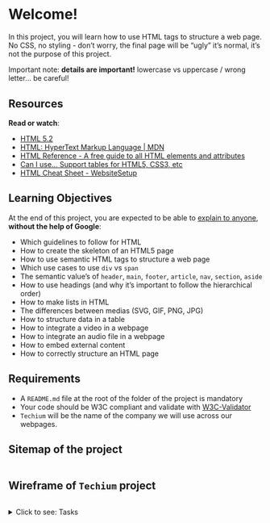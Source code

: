 # 

<p><img src="https://s3.eu-west-3.amazonaws.com/hbtn.intranet/uploads/medias/2019/12/5d9e347964a9cc0e3e24.jpg?X-Amz-Algorithm=AWS4-HMAC-SHA256&X-Amz-Credential=AKIA4MYA5JM5DUTZGMZG%2F20231106%2Feu-west-3%2Fs3%2Faws4_request&X-Amz-Date=20231106T062647Z&X-Amz-Expires=86400&X-Amz-SignedHeaders=host&X-Amz-Signature=d280ebfbad77e16d32e2314917a117f2bcf5cce2b4f2212bae36effb77a48347" alt="" loading='lazy' style="" /></p>

<h1>Welcome!</h1>

<p>In this project, you will learn how to use HTML tags to structure a web page. 
No CSS, no styling - don&rsquo;t worry, the final page will be &ldquo;ugly&rdquo; it&rsquo;s normal, it&rsquo;s not the purpose of this project.</p>

<p>Important note: <strong>details are important!</strong> lowercase vs uppercase / wrong letter&hellip; be careful!</p>

<h2>Resources</h2>

<p><strong>Read or watch</strong>:</p>

<ul>
<li><a href="/rltoken/vKPDYmtKXaKCHn5lpZXz7w" title="HTML 5.2" target="_blank">HTML 5.2</a></li>
<li><a href="/rltoken/ZSMZYbNUWEhTarg4x5syCQ" title="HTML: HyperText Markup Language | MDN" target="_blank">HTML: HyperText Markup Language | MDN</a></li>
<li><a href="/rltoken/hPxzkJUCKscaZ1YgG0Xaig" title="HTML Reference - A free guide to all HTML elements and attributes" target="_blank">HTML Reference - A free guide to all HTML elements and attributes</a></li>
<li><a href="/rltoken/C1sjK7n4YYmXjzgN07LgUg" title="Can I use... Support tables for HTML5, CSS3, etc" target="_blank">Can I use&hellip; Support tables for HTML5, CSS3, etc</a></li>
<li><a href="/rltoken/33djKxCai7mwDufKGL7eCg" title="HTML Cheat Sheet - WebsiteSetup" target="_blank">HTML Cheat Sheet - WebsiteSetup</a></li>
</ul>

<h2>Learning Objectives</h2>

<p>At the end of this project, you are expected to be able to <a href="/rltoken/pt--DhAqMLE-NJtA1N_8hg" title="explain to anyone" target="_blank">explain to anyone</a>, <strong>without the help of Google</strong>:</p>

<ul>
<li>Which guidelines to follow for HTML</li>
<li>How to create the skeleton of an HTML5 page</li>
<li>How to use semantic HTML tags to structure a web page</li>
<li>Which use cases to use <code>div</code> vs <code>span</code></li>
<li>The semantic value&rsquo;s of <code>header</code>, <code>main</code>, <code>footer</code>, <code>article</code>, <code>nav</code>, <code>section</code>, <code>aside</code></li>
<li>How to use headings (and why it&rsquo;s important to follow the hierarchical order)</li>
<li>How to make lists in HTML</li>
<li>The differences between medias (SVG, GIF, PNG, JPG)</li>
<li>How to structure data in a table</li>
<li>How to integrate a video in a webpage</li>
<li>How to integrate an audio file in a webpage</li>
<li>How to embed external content</li>
<li>How to correctly structure an HTML page</li>
</ul>

<h2>Requirements</h2>

<ul>
<li>A <code>README.md</code> file at the root of the folder of the project is mandatory</li>
<li>Your code should be W3C compliant and validate with <a href="/rltoken/Ru21MgHZLPDcXSsUrHwKJg" title="W3C-Validator" target="_blank">W3C-Validator</a></li>
<li><code>Techium</code> will be the name of the company we will use across our webpages.</li>
</ul>

<h2>Sitemap of the project</h2>

<p><img src="https://s3.eu-west-3.amazonaws.com/hbtn.intranet/uploads/medias/2020/4/4dec2ba9d84a0a55355b1c1e2de4c57854a2d35a.png?X-Amz-Algorithm=AWS4-HMAC-SHA256&X-Amz-Credential=AKIA4MYA5JM5DUTZGMZG%2F20231106%2Feu-west-3%2Fs3%2Faws4_request&X-Amz-Date=20231106T062647Z&X-Amz-Expires=86400&X-Amz-SignedHeaders=host&X-Amz-Signature=b302b2dc1660c7ffcc162bc104465d30fada9fa5425b920b579e89ab509157bd" alt="" loading='lazy' style="" /></p>

<h2>Wireframe of <code>Techium</code> project</h2>

<p><img src="https://s3.eu-west-3.amazonaws.com/hbtn.intranet/uploads/medias/2020/4/3e4f9e2b3cb73d1768229e086f5da35337be5c6c.png?X-Amz-Algorithm=AWS4-HMAC-SHA256&X-Amz-Credential=AKIA4MYA5JM5DUTZGMZG%2F20231106%2Feu-west-3%2Fs3%2Faws4_request&X-Amz-Date=20231106T062647Z&X-Amz-Expires=86400&X-Amz-SignedHeaders=host&X-Amz-Signature=2bc0bbdb6c70cf975c55b03c76005b0c0e8b3e4521cb677e497f86c1ed213a79" alt="" loading='lazy' style="" /></p>


<details>
<summary>Click to see: Tasks</summary>

<h3 class="panel-title">
0. Create your first webpage
</h3>

Create your first HTML file <code>0-index.html</code> with:</p>

<ul>
<li>Add the doctype on the first line (without any comment)</li>
<li>After the doctype, open and close a <code>html</code> tag</li>
<li>Add the language tag, specify English for <a href="/rltoken/qFNHsNpEOoe4uGFKqVa6-Q" title="ISO language code" target="_blank">ISO language code</a> and add the direction tag (ltr or rtl) on the <code>html</code> tag.</li>
<li>Open your file in your browser (the page should be blank)</li>
</ul>

<p><strong>W3C won&rsquo;t pass - you can ignore it</strong></p>

</div>

<div class="list-group">
<!-- Task URLs -->

<!-- Technical information -->
<div class="list-group-item">
<p><strong>Repo:</strong></p>
<ul>
<li>GitHub repository: <code>holbertonschool-web_front_end</code></li>
<li>Directory: <code>html_advanced</code></li>
<li>File: <code>0-index.html</code></li>
</ul>
</div>

<h3 class="panel-title">
1. Structure your webpage
</h3>

Copy the content of <code>0-index.html</code> into <code>1-index.html</code></p>

<p><strong>Create the head and body sections</strong></p>

<ul>
<li>inside the <code>html</code> tag, create the <code>head</code> and <code>body</code> tags (empty) in this order</li>
</ul>

<p><strong>W3C won&rsquo;t pass - you can ignore it</strong></p>

</div>

<div class="list-group">
<!-- Task URLs -->

<!-- Technical information -->
<div class="list-group-item">
<p><strong>Repo:</strong></p>
<ul>
<li>GitHub repository: <code>holbertonschool-web_front_end</code></li>
<li>Directory: <code>html_advanced</code></li>
<li>File: <code>1-index.html</code></li>
</ul>
</div>

<h3 class="panel-title">
2. The head - meta charset, viewport, title, description, favicons
</h3>

Copy the content of <code>1-index.html</code> into <code>2-index.html</code></p>

<p><img src="https://s3.eu-west-3.amazonaws.com/hbtn.intranet/uploads/medias/2019/11/2ba3a0d7878316de5aaa.jpg?X-Amz-Algorithm=AWS4-HMAC-SHA256&X-Amz-Credential=AKIA4MYA5JM5DUTZGMZG%2F20231106%2Feu-west-3%2Fs3%2Faws4_request&X-Amz-Date=20231106T062647Z&X-Amz-Expires=86400&X-Amz-SignedHeaders=host&X-Amz-Signature=f33a692934a94dbd6440a92bcc0bbc933c3d9dfdf26d8e28ce4a7585364c0b21" alt="" loading='lazy' style="" /></p>

<p><strong>Meta charset:</strong></p>

<ul>
<li>add a <code>meta</code> tag inside the <code>head</code>:

<ul>
<li>add the <code>charset</code> attribute with the value <code>utf-8</code></li>
</ul></li>
</ul>

<p><strong>Viewport:</strong></p>

<ul>
<li>add a <code>meta</code> tag inside the <code>head</code>:

<ul>
<li>add an attribute <code>name</code> on the tag and specify that it is the meta <code>viewport</code></li>
<li>add the key <code>width</code> with the value <code>device-width</code></li>
<li>add the key <code>initial-scale</code> with the value <code>1.0</code></li>
<li>add the key <code>viewport-fit</code> with the value <code>cover</code></li>
</ul></li>
</ul>

<p><strong>Title:</strong></p>

<ul>
<li>add the <code>title</code> tag just after the meta viewport with value: <code>Homepage - Techium</code></li>
</ul>

<p><strong>Description:</strong></p>

<ul>
<li>add a <code>meta</code> tag inside the <code>head</code> section

<ul>
<li>add an attribute <code>name</code> on the tag and specify that is the meta <code>description</code></li>
<li>add another attribute called <code>content</code></li>
<li>add the following description: <code>Techium is a digital agency</code></li>
</ul></li>
</ul>

<p><strong>Favicons:</strong></p>

<ul>
<li>download the image above to use as a favicon</li>
<li>Use the tool at <a href="/rltoken/MgBwcigOAB1UoLrRml5XAg" title="https://realfavicongenerator.net/" target="_blank">https://realfavicongenerator.net/</a> to generate all the favicon formats</li>
<li>take the <code>favicon.ico</code> and <code>favicon.png</code> and place these at the root of your project directory, so that it is siblings with your <code>[0-9]+-index.html</code> files.</li>
<li>inside the <code>head</code>, create 2 <code>link</code> tags with these 3 attributes: <code>rel</code>, <code>type</code>, and <code>href</code>.

<ul>
<li>the first <code>link</code> tag:

<ul>
<li>rel: <code>icon</code></li>
<li>type: <code>image/x-icon</code></li>
<li>href: <code>./favicon.ico</code></li>
</ul></li>
<li>the second <code>link</code> tag:

<ul>
<li>rel: <code>icon</code></li>
<li>type: <code>image/png</code></li>
<li>href: <code>./favicon.png</code></li>
</ul></li>
</ul></li>
</ul>

</div>

<div class="list-group">
<!-- Task URLs -->

<!-- Technical information -->
<div class="list-group-item">
<p><strong>Repo:</strong></p>
<ul>
<li>GitHub repository: <code>holbertonschool-web_front_end</code></li>
<li>Directory: <code>html_advanced</code></li>
<li>File: <code>2-index.html</code></li>
</ul>
</div>

<h3 class="panel-title">
3. Simple header, main, footer
</h3>

Copy the content of <code>2-index.html</code> into <code>3-index.html</code></p>

<p><strong>Header:</strong></p>

<ul>
<li>create the <code>header</code> of your page between the open and close <code>body</code> tag</li>
<li>put the text <code>Header</code> inside the header</li>
</ul>

<p><strong>Main:</strong></p>

<ul>
<li>create the <code>main</code> tag after the <code>header</code> tag

<ul>
<li>put the text <code>Main content</code> inside your <code>main</code> tags</li>
</ul></li>
</ul>

<p><strong>Footer:</strong></p>

<ul>
<li>create the <code>footer</code> tag after the <code>main</code> tag

<ul>
<li>put the text <code>Footer</code> inside the <code>footer</code> tags</li>
</ul></li>
</ul>

</div>

<div class="list-group">
<!-- Task URLs -->

<!-- Technical information -->
<div class="list-group-item">
<p><strong>Repo:</strong></p>
<ul>
<li>GitHub repository: <code>holbertonschool-web_front_end</code></li>
<li>Directory: <code>html_advanced</code></li>
<li>File: <code>3-index.html</code></li>
</ul>
</div>

<h3 class="panel-title">
4. Aside
</h3>

Copy the contents of <code>3-index.html</code> into <code>article.html</code></p>

<ul>
<li>change the <code>&lt;title&gt;</code> to put: <code>Article - Techium</code></li>
<li>inside the <code>main</code> tags

<ul>
<li>after the text, create the <code>aside</code> tags with text <code>Aside</code></li>
</ul></li>
</ul>

</div>

<div class="list-group">
<!-- Task URLs -->

<!-- Technical information -->
<div class="list-group-item">
<p><strong>Repo:</strong></p>
<ul>
<li>GitHub repository: <code>holbertonschool-web_front_end</code></li>
<li>Directory: <code>html_advanced</code></li>
<li>File: <code>article.html</code></li>
</ul>
</div>

<h3 class="panel-title">
5. Section
</h3>

Copy the content of <code>3-index.html</code> into <code>5-index.html</code></p>

<ul>
<li>inside your <code>&lt;main&gt;</code> section

<ul>
<li>remove the text in <code>main</code>, create these sections:

<ol>
<li>create first section and put the text <code>Hero section</code> inside</li>
<li>create second section and put the text <code>Services section</code> inside</li>
<li>create third section and put the text <code>Works section</code> inside</li>
<li>create fourth section and put the text <code>About section</code> inside</li>
<li>create fifth section and put the text <code>Latest news section</code> inside</li>
<li>create sixth section and put the text <code>Testimonials section</code> inside</li>
<li>create seventh section and put the text <code>Contact section</code> inside</li>
</ol></li>
</ul></li>
</ul>

<p><strong>Does not need to pass W3C</strong></p>

</div>

<div class="list-group">
<!-- Task URLs -->

<!-- Technical information -->
<div class="list-group-item">
<p><strong>Repo:</strong></p>
<ul>
<li>GitHub repository: <code>holbertonschool-web_front_end</code></li>
<li>Directory: <code>html_advanced</code></li>
<li>File: <code>5-index.html</code></li>
</ul>
</div>

<h3 class="panel-title">
6. Work, News, Testimonial articles
</h3>

Copy the content of <code>5-index.html</code> into <code>6-index.html</code></p>

<p><strong>Work articles:</strong></p>

<ul>
<li>inside the section <code>Works section</code>

<ul>
<li>add 3 <code>article</code> tags

<ul>
<li>inside each <code>article</code> write <code>Work #</code> where the hashtag will be the ordered number (1, 2, or 3)</li>
</ul></li>
</ul></li>
</ul>

<p><strong>News articles:</strong></p>

<ul>
<li>inside the section <code>Latest news section</code>

<ul>
<li>add 3 <code>article</code> tags

<ul>
<li>inside each <code>article</code> write <code>Article #</code> where the hashtag will be the ordered number (1, 2, or 3)</li>
</ul></li>
</ul></li>
</ul>

<p><strong>Testimonial articles:</strong></p>

<ul>
<li>inside the section <code>Testimonials section</code>

<ul>
<li>add 3 <code>article</code> tags

<ul>
<li>inside each <code>article</code> write <code>Testimonial #</code> where the hashtag will be the ordered number (1, 2, or 3)</li>
</ul></li>
</ul></li>
</ul>

<p><strong>W3C won’t pass - you can ignore it</strong></p>

</div>

<div class="list-group">
<!-- Task URLs -->

<!-- Technical information -->
<div class="list-group-item">
<p><strong>Repo:</strong></p>
<ul>
<li>GitHub repository: <code>holbertonschool-web_front_end</code></li>
<li>Directory: <code>html_advanced</code></li>
<li>File: <code>6-index.html</code></li>
</ul>
</div>

<h3 class="panel-title">
7. Navigation
</h3>

Copy the content of <code>6-index.html</code> into <code>7-index.html</code></p>

<ul>
<li>remove the <code>Header</code> text inside the <code>&lt;header&gt;</code></li>
<li>create the <code>nav</code> tag inside the <code>header</code> tag

<ul>
<li>it should remain empty for now</li>
</ul></li>
</ul>

<p><strong>Does not need to pass W3C</strong></p>

</div>

<div class="list-group">
<!-- Task URLs -->

<!-- Technical information -->
<div class="list-group-item">
<p><strong>Repo:</strong></p>
<ul>
<li>GitHub repository: <code>holbertonschool-web_front_end</code></li>
<li>Directory: <code>html_advanced</code></li>
<li>File: <code>7-index.html</code></li>
</ul>
</div>

<h3 class="panel-title">
8. Level 1 headings
</h3>

Copy the content of <code>7-index.html</code> into <code>8-index.html</code></p>

<ul>
<li>create the level 1 heading inside your <code>main</code> before your sections

<ul>
<li>put text <code>Homepage</code> in your heading tag</li>
</ul></li>
</ul>

<p><strong>Does not need to pass W3C</strong></p>

</div>

<div class="list-group">
<!-- Task URLs -->

<!-- Technical information -->
<div class="list-group-item">
<p><strong>Repo:</strong></p>
<ul>
<li>GitHub repository: <code>holbertonschool-web_front_end</code></li>
<li>Directory: <code>html_advanced</code></li>
<li>File: <code>8-index.html</code></li>
</ul>
</div>

<h3 class="panel-title">
9. Level 2 headings
</h3>

Copy the content of <code>8-index.html</code> into <code>9-index.html</code></p>

<ul>
<li>in the <code>section</code> tag with the the text <code>Hero section</code>, remove the text and create a level 2 heading with text <code>We help you build your brand!</code></li>
<li>in the <code>section</code> tag with the the text <code>Services section</code>, remove the text and create a level 2 heading with text <code>Services</code></li>
<li>in the <code>section</code> tag with the the text <code>Works section</code>, remove the text and create a level 2 heading with text <code>Works</code></li>
<li>in the <code>section</code> tag with the the text <code>About section</code>, remove the text and create a level 2 heading with text <code>About Us</code></li>
<li>in the <code>section</code> tag with the the text <code>Latest news section</code>, remove the text and create a level 2 heading with text <code>Latest news</code></li>
<li>in the <code>section</code> tag with the the text <code>Testimonials section</code>, remove the text and create a level 2 heading with text <code>Testimonials</code></li>
<li>in the <code>section</code> tag with the the text <code>Contact section</code>, remove the text and create a level 2 heading with text <code>Contact</code></li>
</ul>

<p><strong>W3C won’t pass - you can ignore it</strong></p>

</div>

<div class="list-group">
<!-- Task URLs -->

<!-- Technical information -->
<div class="list-group-item">
<p><strong>Repo:</strong></p>
<ul>
<li>GitHub repository: <code>holbertonschool-web_front_end</code></li>
<li>Directory: <code>html_advanced</code></li>
<li>File: <code>9-index.html</code></li>
</ul>
</div>

<h3 class="panel-title">
10. Level 3 headings
</h3>

Copy the content of <code>9-index.html</code> into <code>10-index.html</code></p>

<p><strong>Services headings:</strong></p>

<ul>
<li>Inside the section containing the <code>h2</code> heading <code>Services</code>, add these elements right after the <code>h2</code>:

<ul>
<li>create a level 3 heading with text <code>Design &amp; Concept</code></li>
<li>create a level 3 heading with text <code>Digital Strategy</code></li>
<li>create a level 3 heading with text <code>Content Strategy</code></li>
<li>create a level 3 heading with text <code>UX Design</code></li>
<li>create a level 3 heading with text <code>Web Development</code></li>
<li>create a level 3 heading with text <code>Social Media</code></li>
</ul></li>
</ul>

<p><strong>Works headings:</strong></p>

<ul>
<li>Inside the section containing the <code>h2</code> heading <code>Works</code>:

<ul>
<li>in the first <code>article</code>, replace the text with a level 3 heading with text <code>Interior Design</code></li>
<li>in the second <code>article</code>, replace the text with a level 3 heading with text <code>Web Development</code></li>
<li>in the third <code>article</code>, replace the text with a level 3 heading with text <code>Personal Brand</code></li>
</ul></li>
</ul>

<p><strong>About Us headings:</strong></p>

<ul>
<li>Inside the section containing the <code>h2</code> heading <code>About Us</code>, after the <code>h2</code> heading, create these elements in this order:

<ul>
<li> a level 3 heading with text <code>Who are we</code></li>
<li> a level 3 heading with text <code>Our culture</code></li>
<li> a level 3 heading with text <code>How we work</code></li>
</ul></li>
</ul>

<p><strong>Latest news headings:</strong></p>

<ul>
<li>Inside the section containing the <code>h2</code> heading <code>Latest news</code>:

<ul>
<li>in the first <code>article</code> replace the text with a level 3 heading with text <code>Hoc loco tenere se Triarius non potuit.</code></li>
<li>in the second <code>article</code> replace the text with a level 3 heading with text <code>Ut alios omittam, hunc appello, quem ille unum secutus est.</code></li>
<li>in the third <code>article</code> replace the text with a level 3 heading with text <code>Bestiarum vero nullum iudicium puto.</code></li>
</ul></li>
</ul>

<p><strong>W3C does not need to pass here</strong></p>

</div>

<div class="list-group">
<!-- Task URLs -->

<!-- Technical information -->
<div class="list-group-item">
<p><strong>Repo:</strong></p>
<ul>
<li>GitHub repository: <code>holbertonschool-web_front_end</code></li>
<li>Directory: <code>html_advanced</code></li>
<li>File: <code>10-index.html</code></li>
</ul>
</div>

<h3 class="panel-title">
11. styleguide
</h3>

Copy the content of <code>3-index.html</code> into <code>11-styleguide.html</code></p>

<ul>
<li>change the title to <code>Styleguide - Techium</code></li>
<li>remove the text from <code>header</code>, <code>main</code>, and <code>footer</code></li>
<li>create a new <code>&lt;section&gt;</code> inside your <code>main</code> tag

<ul>
<li>create a <code>header</code> in this <code>section</code>

<ul>
<li>in the <code>header</code> add a level 2 heading with text <code>Headings</code></li>
</ul></li>
<li>after the <code>header</code>:

<ul>
<li>add a level 1 heading with text <code>Heading level 1</code></li>
<li>add a level 2 heading with text <code>Heading level 2</code></li>
<li>add a level 3 heading with text <code>Heading level 3</code></li>
<li>add a level 4 heading with text <code>Heading level 4</code></li>
<li>add a level 5 heading with text <code>Heading level 5</code></li>
<li>add a level 6 heading with text <code>Heading level 6</code></li>
</ul></li>
</ul></li>
</ul>

</div>

<div class="list-group">
<!-- Task URLs -->

<!-- Technical information -->
<div class="list-group-item">
<p><strong>Repo:</strong></p>
<ul>
<li>GitHub repository: <code>holbertonschool-web_front_end</code></li>
<li>Directory: <code>html_advanced</code></li>
<li>File: <code>11-styleguide.html</code></li>
</ul>
</div>

<h3 class="panel-title">
12. Paragraphs
</h3>

Copy the content of <code>10-index.html</code> into <code>12-index.html</code></p>

<p><strong>About Us paragraphs:</strong></p>

<ul>
<li>in the <code>About Us</code> section

<ul>
<li>after the first <code>h3</code> (who are we) create a paragraph with the text: <code>Lorem ipsum dolor sit amet, consectetur adipisicing elit. Ipsum, omnis expedita! Eum, praesentium cumque accusantium rem, sit quaerat est nisi ratione, deserunt ducimus quidem iste dicta quibusdam atque maxime cum!</code></li>
<li>after the second <code>h3</code> create a paragraph with the text: <code>Lorem ipsum dolor sit amet, consectetur adipisicing elit. Ipsum, omnis expedita! Eum, praesentium cumque accusantium rem, sit quaerat est nisi ratione, deserunt ducimus quidem iste dicta quibusdam atque maxime cum!</code></li>
<li>after the third <code>h3</code> create a paragraph with the text: <code>Lorem ipsum dolor sit amet, consectetur adipisicing elit. Ipsum, omnis expedita! Eum, praesentium cumque accusantium rem, sit quaerat est nisi ratione, deserunt ducimus quidem iste dicta quibusdam atque maxime cum!</code></li>
</ul></li>
</ul>

<p><strong>Latest news paragraphs:</strong></p>

<ul>
<li>in the <code>Latest news</code> section

<ul>
<li>in the first <code>article</code>

<ul>
<li>create a paragraph with text <code>Career</code> before the heading</li>
<li>create a paragraph with text <code>Lorem ipsum dolor sit amet, consectetur adipiscing elit. Id Sextilius factum negabat. Quo tandem modo? At eum nihili facit; Quae contraria sunt his, malane?</code> after the heading</li>
</ul></li>
<li>in the second <code>article</code>

<ul>
<li>create a paragraph with text <code>Digital Life</code> before the heading</li>
<li>create a paragraph with text <code>Lorem ipsum dolor sit amet, consectetur adipiscing elit. Tum mihi Piso: Quid ergo? Tum ille: Ain tandem? Non autem hoc: igitur ne illud quidem. Sed quod proximum fuit non vidit. Nos commodius agimus. An nisi populari fama?</code> after the heading</li>
</ul></li>
<li>in the third <code>article</code>

<ul>
<li>create a paragraph with text <code>Social</code> before the heading</li>
<li>create a paragraph with text <code>Lorem ipsum dolor sit amet, consectetur adipiscing elit. Non igitur bene. Quid enim est a Chrysippo praetermissum in Stoicis? Pugnant Stoici cum Peripateticis. Prioris generis est docilitas, memoria; Apparet statim, quae sint officia, quae actiones.</code> after the heading</li>
</ul></li>
</ul></li>
</ul>

<p><strong>Contact paragraph:</strong></p>

<ul>
<li>in the <code>Contact</code> section after the heading

<ul>
<li>create a paragraph with the text: <code>Lorem ipsum dolor sit amet, consectetur adipiscing elit. Id Sextilius factum negabat. Quo tandem modo? At eum nihili facit; Quae contraria sunt his, malane?</code></li>
</ul></li>
</ul>

<p><strong>Additional paragraphs:</strong></p>

<ul>
<li>below the level 2 <code>Services</code> heading add a paragraph with text <code>We work with you</code></li>
<li>below the level 2 <code>Works</code> heading add a paragraph with text <code>Take a look in our portfolio</code></li>
<li>below the level 2 <code>About Us</code> heading add a paragraph with text <code>Everything about us</code></li>
<li>below the level 2 <code>Testimonials</code> heading add a paragraph with text <code>We are more than a digital company</code></li>
<li>below the level 2 <code>Contact</code> heading add a paragraph with text <code>We like to know new people</code></li>
</ul>

<p><strong>Does not need to pass W3C</strong></p>

</div>

<div class="list-group">
<!-- Task URLs -->

<!-- Technical information -->
<div class="list-group-item">
<p><strong>Repo:</strong></p>
<ul>
<li>GitHub repository: <code>holbertonschool-web_front_end</code></li>
<li>Directory: <code>html_advanced</code></li>
<li>File: <code>12-index.html</code></li>
</ul>
</div>

<h3 class="panel-title">
13. styleguide paragraphs
</h3>

Copy the contents of <code>11-styleguide.html</code> into <code>13-styleguide.html</code></p>

<ul>
<li>After the existing section containing <code>Headings</code>, create a new <code>section</code> in <code>main</code>

<ul>
<li>in this section create a <code>header</code>

<ul>
<li>Inside the header, create a level 2 heading with text <code>Paragraph</code></li>
</ul></li>
<li>after the <code>header</code> add a level 2 heading with text <code>Heading with a subtitle</code></li>
<li>after the level 2 heading, add a paragraph with text <code>This is my subtitle</code></li>
<li>after the last paragraph, add another paragraph with text: <code>Nunc lacinia ante nunc ac lobortis. Interdum adipiscing gravida odio porttitor sem non mi integer non faucibus ornare mi ut ante amet placerat aliquet. Volutpat eu sed ante lacinia sapien lorem accumsan varius montes viverra nibh in adipiscing blandit tempus accumsan.</code></li>
</ul></li>
</ul>

</div>

<div class="list-group">
<!-- Task URLs -->

<!-- Technical information -->
<div class="list-group-item">
<p><strong>Repo:</strong></p>
<ul>
<li>GitHub repository: <code>holbertonschool-web_front_end</code></li>
<li>Directory: <code>html_advanced</code></li>
<li>File: <code>13-styleguide.html</code></li>
</ul>
</div>

<h3 class="panel-title">
14. Span
</h3>

Copy the contents of <code>12-index.html</code> into <code>14-index.html</code></p>

<p>In the very first <code>&lt;header&gt;</code>,</p>

<ul>
<li>before the <code>nav</code>, create a <code>span</code> with the text <code>Techium</code></li>
</ul>

<p><strong>Does not need to pass W3C</strong></p>

</div>

<div class="list-group">
<!-- Task URLs -->

<!-- Technical information -->
<div class="list-group-item">
<p><strong>Repo:</strong></p>
<ul>
<li>GitHub repository: <code>holbertonschool-web_front_end</code></li>
<li>Directory: <code>html_advanced</code></li>
<li>File: <code>14-index.html</code></li>
</ul>
</div>

<h3 class="panel-title">
15. Div
</h3>

Copy the contents of <code>14-index.html</code> into <code>15-index.html</code></p>

<ul>
<li>Wrap the contents of the <code>header</code> element with a <code>div</code></li>
<li>Wrap the contents of all <code>section</code> elements with a <code>div</code></li>
<li>Finally, wrap the contents of the <code>&lt;footer&gt;</code> tag with a <code>div</code></li>
</ul>

<p><strong>W3C does not need to pass</strong></p>

</div>

<div class="list-group">
<!-- Task URLs -->

<!-- Technical information -->
<div class="list-group-item">
<p><strong>Repo:</strong></p>
<ul>
<li>GitHub repository: <code>holbertonschool-web_front_end</code></li>
<li>Directory: <code>html_advanced</code></li>
<li>File: <code>15-index.html</code></li>
</ul>
</div>

<h3 class="panel-title">
16. Structure your sections
</h3>

Copy the contents of <code>15-index.html</code> into <code>16-index.html</code></p>

<ul>
<li>in the <code>div</code> in the Services <code>section</code>

<ul>
<li>create a <code>header</code> tag that wraps the <code>h2</code> and the <code>p</code></li>
<li>create a <code>div</code> sibling to the <code>header</code> that wraps the rest of the content</li>
</ul></li>
<li>in the <code>div</code> in the Works <code>section</code>

<ul>
<li>create a <code>header</code> tag that wraps the <code>h2</code> and the <code>p</code></li>
<li>create a <code>div</code> sibling to the <code>header</code> that wraps the rest of the content</li>
</ul></li>
<li>in the <code>div</code> in the About Us <code>section</code>

<ul>
<li>create a <code>header</code> tag that wraps the <code>h2</code> and the <code>p</code></li>
<li>create a <code>div</code> sibling to the <code>header</code> that wraps the rest of the content</li>
</ul></li>
<li>in the <code>div</code> in the Latest news <code>section</code>

<ul>
<li>create a <code>header</code> tag that wraps the <code>h2</code></li>
<li>create a <code>div</code> sibling to the <code>header</code> that wraps the rest of the content</li>
</ul></li>
<li>in the <code>div</code> in the Testimonials <code>section</code>

<ul>
<li>create a <code>header</code> tag that wraps the <code>h2</code> and the <code>p</code></li>
<li>create a <code>div</code> sibling to the <code>header</code> that wraps the rest of the content</li>
</ul></li>
<li>in the <code>div</code> in the Contact <code>section</code>

<ul>
<li>create a <code>header</code> tag that wraps the <code>h2</code> and the first <code>p</code></li>
<li>create a <code>div</code> sibling to the <code>header</code> that wraps the rest of the content</li>
</ul></li>
</ul>

<p><strong>W3C does not need to pass</strong></p>

</div>

<div class="list-group">
<!-- Task URLs -->

<!-- Technical information -->
<div class="list-group-item">
<p><strong>Repo:</strong></p>
<ul>
<li>GitHub repository: <code>holbertonschool-web_front_end</code></li>
<li>Directory: <code>html_advanced</code></li>
<li>File: <code>16-index.html</code></li>
</ul>
</div>

<h3 class="panel-title">
17. Comments
</h3>

Copy the content of <code>16-index.html</code> into <code>17-index.html</code></p>

<ul>
<li>before the <code>header</code> add a line break and a comment saying <code>Header</code> to help with scanning your code</li>
<li>before the <code>main</code> add a line break and a comment saying <code>Main</code> to help with scanning your code</li>
<li>before the <code>footer</code> add a line break and a comment saying <code>Footer</code> to help with scanning your code</li>
<li>before the <code>Hero section</code> add a line break and a comment saying <code>Hero section</code></li>
<li>before the <code>Services section</code> add a line break and a comment saying <code>Services section</code></li>
<li>before the <code>Works section</code> add a line break and a comment saying <code>Works section</code></li>
<li>before the <code>About Us section</code> add a line break and a comment saying <code>About Us section</code></li>
<li>before the <code>Latest news section</code> add a line break and a comment saying <code>Latest news section</code></li>
<li>before the <code>Testimonials section</code> add a line break and a comment saying <code>Testimonials section</code></li>
<li>before the <code>Contact section</code> add a line break and a comment saying <code>Contact section</code></li>
</ul>

<p><strong>Does not need to pass W3C</strong></p>

</div>

<div class="list-group">
<!-- Task URLs -->

<!-- Technical information -->
<div class="list-group-item">
<p><strong>Repo:</strong></p>
<ul>
<li>GitHub repository: <code>holbertonschool-web_front_end</code></li>
<li>Directory: <code>html_advanced</code></li>
<li>File: <code>17-index.html</code></li>
</ul>
</div>

<h3 class="panel-title">
18. link your logo
</h3>

Copy the content of <code>17-index.html</code> into <code>18-index.html</code></p>

<ul>
<li>in the <code>header</code>, wrap the <code>span</code> with a link that redirects to the page at the root of your folder (<code>/</code>)</li>
<li>wrap the link with a <code>div</code></li>
</ul>

<p><strong>W3C does not need to pass</strong></p>

</div>

<div class="list-group">
<!-- Task URLs -->

<!-- Technical information -->
<div class="list-group-item">
<p><strong>Repo:</strong></p>
<ul>
<li>GitHub repository: <code>holbertonschool-web_front_end</code></li>
<li>Directory: <code>html_advanced</code></li>
<li>File: <code>18-index.html</code></li>
</ul>
</div>

<h3 class="panel-title">
19. Create new pages
</h3>

Copy the content of <code>18-index.html</code> into <code>about.html</code>, <code>latest_news.html</code> and <code>contact.html</code></p>

<ul>
<li>change the title of <code>about.html</code> to replace <code>Homepage</code> with <code>About</code></li>
<li>change the title of <code>latest_news.html</code> to replace <code>Homepage</code> with <code>Latest news</code></li>
<li>change the title of <code>contact.html</code> to replace <code>Homepage</code> with <code>Contact</code></li>
</ul>

<p><strong>Does not need to pass W3C</strong></p>

</div>

<div class="list-group">
<!-- Task URLs -->

<!-- Technical information -->
<div class="list-group-item">
<p><strong>Repo:</strong></p>
<ul>
<li>GitHub repository: <code>holbertonschool-web_front_end</code></li>
<li>Directory: <code>html_advanced</code></li>
<li>File: <code>about.html, latest_news.html, contact.html</code></li>
</ul>
</div>

<h3 class="panel-title">
20. Add links
</h3>

Copy the content of <code>18-index.html</code> into <code>20-index.html</code></p>

<ul>
<li>in your <code>nav</code> tags

<ul>
<li>create a link to <code>/</code> with the text <code>Home</code></li>
<li>create an anchor to <code>services</code> with the text <code>Services</code></li>
<li>create an anchor to <code>works</code> with the text <code>Works</code></li>
<li>create an anchor to <code>about</code> with the text <code>About</code></li>
<li>create an anchor to <code>latest_news</code> with the text <code>Latest news</code></li>
<li>create an anchor to <code>testimonials</code> with the text <code>Testimonials</code></li>
<li>create an anchor to <code>contact</code> with the text <code>Contact</code></li>
</ul></li>
</ul>

<p>For now, the anchor links will not work. We will make them work in the CSS project.</p>

<p><strong>Does not need to pass W3C</strong></p>

</div>

<div class="list-group">
<!-- Task URLs -->

<!-- Technical information -->
<div class="list-group-item">
<p><strong>Repo:</strong></p>
<ul>
<li>GitHub repository: <code>holbertonschool-web_front_end</code></li>
<li>Directory: <code>html_advanced</code></li>
<li>File: <code>20-index.html</code></li>
</ul>
</div>

<h3 class="panel-title">
21. Add social media links
</h3>

Copy the content of <code>20-index.html</code> into <code>21-index.html</code></p>

<ul>
<li>in the <code>div</code> in the <code>footer</code>

<ul>
<li>remove any text you have</li>
<li>create a link to <code>https://www.facebook.com/HolbertonSchool/</code> with the text <code>Facebook</code></li>
<li>create a link to <code>https://twitter.com/holbertonschool</code> with the text <code>Twitter</code></li>
<li>create a link to <code>https://www.instagram.com/holbertonschool/</code> with the text <code>Instagram</code></li>
</ul></li>
</ul>

<p><strong>W3C won’t pass - you can ignore it</strong></p>

</div>

<div class="list-group">
<!-- Task URLs -->

<!-- Technical information -->
<div class="list-group-item">
<p><strong>Repo:</strong></p>
<ul>
<li>GitHub repository: <code>holbertonschool-web_front_end</code></li>
<li>Directory: <code>html_advanced</code></li>
<li>File: <code>21-index.html</code></li>
</ul>
</div>

<h3 class="panel-title">
22. &quot;Button&quot; links
</h3>

Copy the content of <code>21-index.html</code> into <code>22-index.html</code></p>

<ul>
<li>in the Hero <code>section</code>, after the heading

<ul>
<li>create a link to <code>#</code> with the text <code>Get started</code></li>
</ul></li>
<li>in the About Us <code>section</code>, after the <code>div</code> containing the level 3 headings and paragraphs

<ul>
<li>create a link to <code>about.html</code> with the text <code>Learn more about us</code></li>
</ul></li>
<li>in the Contact <code>section</code>, after the <code>div</code> containing the paragraph

<ul>
<li>create a link to <code>contact.html</code> with text <code>Get in touch</code></li>
</ul></li>
</ul>

<p><strong>Does not need to pass W3C</strong></p>

</div>

<div class="list-group">
<!-- Task URLs -->

<!-- Technical information -->
<div class="list-group-item">
<p><strong>Repo:</strong></p>
<ul>
<li>GitHub repository: <code>holbertonschool-web_front_end</code></li>
<li>Directory: <code>html_advanced</code></li>
<li>File: <code>22-index.html</code></li>
</ul>
</div>

<h3 class="panel-title">
23. Services, Works, Latest news links
</h3>

Copy the content of <code>22-index.html</code> into <code>23-index.html</code></p>

<ul>
<li>in the Services <code>section</code>

<ul>
<li>in each level 3 heading, create a link to <code>#</code> around the text already in the heading</li>
</ul></li>
<li>in the Works <code>section</code>

<ul>
<li>in each level 3 heading, create a link to <code>#</code> around the text already in the heading</li>
</ul></li>
<li>in the Latest news <code>section</code>

<ul>
<li>in each level 3 heading, create a link to <code>#</code> around the text already in the heading</li>
</ul></li>
</ul>

<p><strong>Does not need to pass W3C</strong></p>

</div>

<div class="list-group">
<!-- Task URLs -->

<!-- Technical information -->
<div class="list-group-item">
<p><strong>Repo:</strong></p>
<ul>
<li>GitHub repository: <code>holbertonschool-web_front_end</code></li>
<li>Directory: <code>html_advanced</code></li>
<li>File: <code>23-index.html</code></li>
</ul>
</div>

<h3 class="panel-title">
24. List the links
</h3>

Copy the content of <code>23-index.html</code> into <code>24-index.html</code></p>

<ul>
<li>in the <code>nav</code>

<ul>
<li>create an unordered list, put each anchor tag (Home, Services, Works, &hellip;) as an individual list item</li>
</ul></li>
<li>in the <code>div</code> in the <code>footer</code>

<ul>
<li>create an unordered list and put each anchor tag (Facebook, Twitter, &hellip;) as an individual list item</li>
</ul></li>
</ul>

<p><strong>W3C does not need to pass</strong></p>

</div>

<div class="list-group">
<!-- Task URLs -->

<!-- Technical information -->
<div class="list-group-item">
<p><strong>Repo:</strong></p>
<ul>
<li>GitHub repository: <code>holbertonschool-web_front_end</code></li>
<li>Directory: <code>html_advanced</code></li>
<li>File: <code>24-index.html</code></li>
</ul>
</div>

<h3 class="panel-title">
25. Secondary navigation menu
</h3>

Copy the content of <code>24-index.html</code> into <code>25-index.html</code></p>

<ul>
<li>inside the <code>footer</code>, after the <code>div</code>

<ul>
<li>create a new <code>div</code></li>
<li>in the new <code>div</code> create an unordered list with the following links:

<ol>
<li>link to <code>#</code> with text <code>Terms of Use</code></li>
<li>link to <code>#</code> with text <code>Privacy Policy</code></li>
<li>link to <code>#</code> with text <code>Cookie Policy</code></li>
</ol></li>
</ul></li>
</ul>

</div>

<div class="list-group">
<!-- Task URLs -->

<!-- Technical information -->
<div class="list-group-item">
<p><strong>Repo:</strong></p>
<ul>
<li>GitHub repository: <code>holbertonschool-web_front_end</code></li>
<li>Directory: <code>html_advanced</code></li>
<li>File: <code>25-index.html</code></li>
</ul>
</div>

<h3 class="panel-title">
26. Examples of lists for the styleguide
</h3>

Copy the content of <code>13-styleguide.html</code> into <code>26-styleguide.html</code></p>

<p><strong>Example of unordered list:</strong></p>

<ul>
<li>inside <code>main</code> after Paragraph <code>section</code>, add :

<ul>
<li>a new line and a comment with text <code>Lists</code></li>
<li>after, create a new <code>section</code> with inside:

<ul>
<li>create a <code>header</code> with inside a level 2 heading with the text <code>Lists</code></li>
<li>after the new <code>header</code>, create a <code>div</code> with inside:

<ul>
<li>a level 3 heading with text <code>Unordered</code>

<ul>
<li>under it, add an unordered list with these items: <code>Dolor pulvinar etiam magna etiam.</code>, <code>Sagittis adipiscing lorem eleifend.</code>, <code>Felis enim feugiat dolore viverra.</code></li>
</ul></li>
</ul></li>
</ul></li>
</ul></li>
</ul>

<p><strong>Example of ordered list:</strong></p>

<ul>
<li>after previous unordered list, in the same <code>div</code>

<ul>
<li>add a level 3 heading with text <code>Ordered</code>

<ul>
<li>add an ordered list with these items:

<ol>
<li><code>Dolor pulvinar etiam magna etiam.</code></li>
<li><code>Sagittis adipiscing lorem eleifend.</code></li>
<li><code>Felis enim feugiat dolore viverra.</code></li>
</ol></li>
</ul></li>
</ul></li>
</ul>

<p><strong>Example of definition list:</strong></p>

<ul>
<li>after previous ordered list, in the same <code>div</code>

<ul>
<li>add a heading level 3 with text <code>Definition</code></li>
<li>add a definition list with these items:

<ol>
<li>Term: <code>Definition List title</code>, Definition: <code>Definition text.</code></li>
<li>Term: <code>Startup</code>, Definition: <code>A startup company or startup is a company or temporary organization designed to search for a repeatable and scalable business model.</code></li>
<li>Term: <code>Water</code>, Definition: <code>A colorless, transparent, odorless liquid that forms the seas, lakes, rivers, and rain and is the basis of the fluids of living organisms.</code></li>
</ol></li>
</ul></li>
</ul>

</div>

<div class="list-group">
<!-- Task URLs -->

<!-- Technical information -->
<div class="list-group-item">
<p><strong>Repo:</strong></p>
<ul>
<li>GitHub repository: <code>holbertonschool-web_front_end</code></li>
<li>Directory: <code>html_advanced</code></li>
<li>File: <code>26-styleguide.html</code></li>
</ul>
</div>

<h3 class="panel-title">
27. Separate content
</h3>

Copy the content of <code>25-index.html</code> into <code>27-index.html</code></p>

<ul>
<li>in the <code>footer</code> between the two <code>div</code>s:

<ul>
<li>add a horizontal rule</li>
<li>after the horizontal rule add a paragraph with text <code>© 2020 Techium, made with ♥ by students at Holberton School.</code></li>
</ul></li>
</ul>

<p><strong>W3C does not need to pass.</strong></p>

</div>

<div class="list-group">
<!-- Task URLs -->

<!-- Technical information -->
<div class="list-group-item">
<p><strong>Repo:</strong></p>
<ul>
<li>GitHub repository: <code>holbertonschool-web_front_end</code></li>
<li>Directory: <code>html_advanced</code></li>
<li>File: <code>27-index.html</code></li>
</ul>
</div>

<h3 class="panel-title">
28. Horizontal rule example
</h3>

Copy the content of <code>26-styleguide.html</code> into <code>28-styleguide.html</code></p>

<ul>
<li>in <code>main</code> after Lists <code>section</code>

<ul>
<li>add a new line and a comment with the text <code>Horizontal rule</code></li>
<li>create a new <code>section</code>

<ul>
<li>create a <code>header</code> and inside it add a level 2 heading with the text <code>Horizontal rule</code></li>
<li>after the <code>header</code> create a <code>div</code> and put a horizontal rule in it</li>
</ul></li>
</ul></li>
</ul>

</div>

<div class="list-group">
<!-- Task URLs -->

<!-- Technical information -->
<div class="list-group-item">
<p><strong>Repo:</strong></p>
<ul>
<li>GitHub repository: <code>holbertonschool-web_front_end</code></li>
<li>Directory: <code>html_advanced</code></li>
<li>File: <code>28-styleguide.html</code></li>
</ul>
</div>

<h3 class="panel-title">
29. Client quotes
</h3>

Copy the content of <code>27-index.html</code> into <code>29-index.html</code></p>

<ul>
<li>in the Testimonials <code>section</code>

<ul>
<li>in the first <code>article</code>

<ul>
<li>replace the text with a blockquote with text <code>I am completely blown away. Thanks to Techium, we&#39;ve just launched our 5th website!</code> and cite author <code>Yuri Y.</code></li>
</ul></li>
<li>in the second <code>article</code>

<ul>
<li>replace the text with a blockquote with text <code>Thank you so much for your help. Techium company is awesome!</code> and cite author <code>Dorrie S.</code></li>
</ul></li>
<li>in the third <code>article</code>

<ul>
<li>replace the text with a blockquote with text <code>I love your system. Definitely worth the investment. I&#39;d be lost without Techium company.</code> and cite author <code>Sven H.</code></li>
</ul></li>
</ul></li>
</ul>

<p><strong>W3C does not need to pass</strong></p>

</div>

<div class="list-group">
<!-- Task URLs -->

<!-- Technical information -->
<div class="list-group-item">
<p><strong>Repo:</strong></p>
<ul>
<li>GitHub repository: <code>holbertonschool-web_front_end</code></li>
<li>Directory: <code>html_advanced</code></li>
<li>File: <code>29-index.html</code></li>
</ul>
</div>

<h3 class="panel-title">
30. Examples of quotes
</h3>

Copy the content of <code>28-styleguide.html</code> into <code>30-styleguide.html</code></p>

<p><strong>Example of inline quote:</strong></p>

<ul>
<li>inside <code>main</code> after Horizontal rule <code>section</code>

<ul>
<li>add a new line and a comment with text <code>Blockquotes</code></li>
<li>create a new <code>section</code>

<ul>
<li>in the <code>section</code> create a <code>header</code>, in the <code>header</code> create a level 2 heading with text <code>Blockquotes</code></li>
<li>after the <code>header</code>, create a <code>div</code>

<ul>
<li>in the <code>div</code> add a level 3 heading with the text <code>Inline quote</code></li>
<li>add an inline quote with the text <code>Stay hungry. Stay foolish.</code></li>
</ul></li>
</ul></li>
</ul></li>
</ul>

<p><strong>Example of blockquote:</strong></p>

<ul>
<li>after the inline quote <code>div</code>, create another <code>div</code>

<ul>
<li>in the new <code>div</code> add a level 3 heading with the text <code>Blockquote</code></li>
<li>add a multiline quote with the text <code>I will be the leader of a company that ends up being worth billions of dollars, because I got the answers. I understand culture. I am the nucleus. I think that’s a responsibility that I have, to push possibilities, to show people, this is the level that things could be at.</code> and cite <code>Kanye West, Musician</code></li>
</ul></li>
</ul>

</div>

<div class="list-group">
<!-- Task URLs -->

<!-- Technical information -->
<div class="list-group-item">
<p><strong>Repo:</strong></p>
<ul>
<li>GitHub repository: <code>holbertonschool-web_front_end</code></li>
<li>Directory: <code>html_advanced</code></li>
<li>File: <code>30-styleguide.html</code></li>
</ul>
</div>

<h3 class="panel-title">
31. Address and latest news authors
</h3>

Copy the content of <code>29-index.html</code> into <code>31-index.html</code></p>

<ul>
<li>in the <code>footer</code>

<ul>
<li>right after open <code>footer</code> tag, put the following address: <code>234 Washington Street</code> (line-break) <code>Urbana, Illinois</code></li>
</ul></li>
<li>in the Latest news <code>section</code>

<ul>
<li>in the first <code>article</code>, after the last paragraph, add the author name in small print: <code>By Kelly D.</code></li>
<li>in the second <code>article</code>, after the last paragraph, add the author name in small print: <code>By William A.</code></li>
<li>in the third <code>article</code>, after the last paragraph, add the author name in small print: <code>By Frances J.</code></li>
</ul></li>
</ul>

<p><strong>W3C does not need to pass</strong></p>

</div>

<div class="list-group">
<!-- Task URLs -->

<!-- Technical information -->
<div class="list-group-item">
<p><strong>Repo:</strong></p>
<ul>
<li>GitHub repository: <code>holbertonschool-web_front_end</code></li>
<li>Directory: <code>html_advanced</code></li>
<li>File: <code>31-index.html</code></li>
</ul>
</div>

<h3 class="panel-title">
32. Typography section - using the correct tags
</h3>

Copy the content of <code>30-styleguide.html</code> into <code>32-styleguide.html</code></p>

<ul>
<li><p>inside <code>main</code> after the Blockquotes <code>section</code></p>

<ul>
<li>add a new line and a comment with text <code>Typography</code></li>
<li><p>create a new <code>section</code></p>

<ul>
<li>in the section create a <code>header</code> and inside it add a level 2 heading with the text <code>Typography</code></li>
<li>after the <code>header</code> create a <code>div</code>, inside the <code>div</code> add this text with the correct HTML tag: <code>320 Stewart Avenue, Unit 12 (line break) New York City NY 10001</code>, the city, state, and postal code should be on a separate line</li>
<li>create another <code>div</code>, in the new <code>div</code> nest this code block using the <code>pre</code> HTML tag:</li>
</ul>

<pre><code> &lt;code&gt;
&lt;h2&gt;My title&lt;/h2&gt;
&lt;p&gt;Proin lacus turpis, feugiat sit amet sollicitudin non, volutpat in libero. Aenean hendrerit ultrices nulla ac lobortis. Vestibulum consectetur nibh vel ante rhoncus faucibus.&lt;/p&gt;
&lt;/code&gt;
</code></pre>

<ul>
<li>create another <code>div</code>, in the new  <code>div</code> add this paragraph of text with the correct HTML tag: <code>Curabitur sit amet turpis cursus massa mollis highlighted. Duis finibus leo massa, eget dapibus erat finibus sed. Aenean condimentum sapien magna, eleifend highlighted mi consequat ut. Cras nec quam sed sapien ultricies highlighted ut sed metus.</code> Each occurrence of the word <code>highlighted</code> should be highlighted.</li>
</ul></li>
</ul></li>
</ul>

<p><strong>W3C does not need to pass</strong></p>

</div>

<div class="list-group">
<!-- Task URLs -->

<!-- Technical information -->
<div class="list-group-item">
<p><strong>Repo:</strong></p>
<ul>
<li>GitHub repository: <code>holbertonschool-web_front_end</code></li>
<li>Directory: <code>html_advanced</code></li>
<li>File: <code>32-styleguide.html</code></li>
</ul>
</div>

<h3 class="panel-title">
33. Table
</h3>

Copy the content of <code>32-styleguide.html</code> into <code>33-styleguide.html</code></p>

<ul>
<li>inside <code>main</code> after Typography <code>section</code>

<ul>
<li>add a new line and a comment with text <code>Table</code></li>
<li>create a new <code>section</code>

<ul>
<li>in the <code>section</code> create a <code>header</code>, in the <code>header</code> add a level 2 heading with the text <code>Table</code></li>
<li>after the <code>header</code>, create a <code>table</code>, reproduce in HTML the visual below</li>
</ul></li>
</ul></li>
</ul>

<p><img src="https://s3.eu-west-3.amazonaws.com/hbtn.intranet/uploads/medias/2019/10/1348f88f2d78a5dee5d0.jpg?X-Amz-Algorithm=AWS4-HMAC-SHA256&X-Amz-Credential=AKIA4MYA5JM5DUTZGMZG%2F20231106%2Feu-west-3%2Fs3%2Faws4_request&X-Amz-Date=20231106T062648Z&X-Amz-Expires=86400&X-Amz-SignedHeaders=host&X-Amz-Signature=582c72a000d8486b007ef66ca5b27aacbd4e94517f5159e08c13f29ba778500f" alt="" loading='lazy' style="" /></p>

<p>The <code>&lt;th&gt;</code> tags containing <code>Title, Director, Release Date</code> should have a <code>scope</code> attribute set to <code>col</code>
The <code>&lt;th&gt;</code> tags containing the names of the movies should have a <code>scope</code> attribute set to <code>row</code></p>

<p><strong>Due to previous task, does not have to pass W3C</strong></p>

</div>

<div class="list-group">
<!-- Task URLs -->

<!-- Technical information -->
<div class="list-group-item">
<p><strong>Repo:</strong></p>
<ul>
<li>GitHub repository: <code>holbertonschool-web_front_end</code></li>
<li>Directory: <code>html_advanced</code></li>
<li>File: <code>33-styleguide.html</code></li>
</ul>
</div>

<h3 class="panel-title">
34. Details
</h3>

Copy the content of <code>33-styleguide.html</code> into <code>34-styleguide.html</code></p>

<ul>
<li>in <code>main</code> tag after Table <code>section</code>

<ul>
<li>add a new line and a comment with text <code>Details</code></li>
<li>create a new <code>section</code>

<ul>
<li>create a <code>header</code>, in the <code>header</code> add a level 2 heading with the text <code>Details</code></li>
<li>after the <code>header</code> create a <code>div</code>

<ul>
<li>in the <code>div</code> add a level 3 heading with text <code>Default</code></li>
<li>add a details element and specify <code>Show/Hide me</code> in the <code>summary</code></li>
<li>add this text after the <code>summary</code>: <code>Pellentesque habitant morbi tristique senectus et netus et malesuada fames ac turpis egestas.</code></li>
</ul></li>
<li>create another <code>div</code>

<ul>
<li>add a level 3 heading with text <code>Open</code></li>
<li>add a details element that is open by default and specify <code>Always open</code> in the <code>summary</code></li>
<li>add this text after the <code>summary</code>: <code>Pellentesque habitant morbi tristique senectus et netus et malesuada fames ac turpis egestas.</code></li>
</ul></li>
</ul></li>
</ul></li>
</ul>

<p><strong>Due to earlier task, does not have to pass W3C</strong></p>

</div>

<div class="list-group">
<!-- Task URLs -->

<!-- Technical information -->
<div class="list-group-item">
<p><strong>Repo:</strong></p>
<ul>
<li>GitHub repository: <code>holbertonschool-web_front_end</code></li>
<li>Directory: <code>html_advanced</code></li>
<li>File: <code>34-styleguide.html</code></li>
</ul>
</div>

<h3 class="panel-title">
35. Replace text logo with image logo
</h3>

<img src="https://s3.eu-west-3.amazonaws.com/hbtn.intranet/uploads/medias/2019/11/06f32e89f2a82582234e.png?X-Amz-Algorithm=AWS4-HMAC-SHA256&X-Amz-Credential=AKIA4MYA5JM5DUTZGMZG%2F20231106%2Feu-west-3%2Fs3%2Faws4_request&X-Amz-Date=20231106T062648Z&X-Amz-Expires=86400&X-Amz-SignedHeaders=host&X-Amz-Signature=dc97d64d7e68f8d75bf3de475262654d10518b7a71fe9308f5504fb316fee83b" alt="" loading='lazy' style="" /></p>

<p>Copy the content of <code>31-index.html</code> into <code>35-index.html</code></p>

<ul>
<li>in <code>header</code>

<ul>
<li>find the <code>span</code> with the name of the website</li>
<li>replace it with the image above</li>
<li>make sure the image is in the same directory as all of your other files and that the file name is <code>logo-black.png</code></li>
<li>alt: <code>Techium logo</code></li>
<li>don&rsquo;t forget to specify width of <code>160</code> and height of <code>40</code></li>
</ul></li>
<li>in <code>footer</code>, after the opening tag and before the address

<ul>
<li>insert the logo image</li>
<li>alt: <code>Techium logo</code></li>
<li>don&rsquo;t forget to specify the width and height (same as in header)</li>
</ul></li>
</ul>

<p><strong>W3C does not need to pass</strong></p>

</div>

<div class="list-group">
<!-- Task URLs -->

<!-- Technical information -->
<div class="list-group-item">
<p><strong>Repo:</strong></p>
<ul>
<li>GitHub repository: <code>holbertonschool-web_front_end</code></li>
<li>Directory: <code>html_advanced</code></li>
<li>File: <code>35-index.html</code></li>
</ul>
</div>

<h3 class="panel-title">
36. Add images to your sections
</h3>

Copy the content of <code>35-index.html</code> into <code>36-index.html</code></p>

<p>You can use image generators to get images for this task. For avatar images you can download them on <a href="/rltoken/3QYgWo4ISo138DbTkldkdg" title="UI Faces" target="_blank">UI Faces</a>. Just make sure you rename your images to match the task requirements.</p>

<p><strong>Add three images in the Works section:</strong></p>

<ul>
<li>in the Works <code>section</code>

<ul>
<li>before the first level 3 heading create a <code>div</code>

<ul>
<li>add <code>images/pic-work-01.jpg</code> inside the <code>div</code></li>
<li>alt: empty</li>
</ul></li>
<li>before the second level 3 heading create a <code>div</code>

<ul>
<li>add <code>images/pic-work-02.jpg</code> inside the <code>div</code></li>
<li>alt: empty</li>
</ul></li>
<li>before the third level 3 heading create a <code>div</code>

<ul>
<li>add <code>images/pic-work-03.jpg</code> inside the <code>div</code></li>
<li>alt: empty</li>
</ul></li>
</ul></li>
</ul>

<p><strong>Add one image in the About Us section:</strong></p>

<ul>
<li>in the About Us <code>section</code> before the first level 3 heading inside the <code>div</code>

<ul>
<li>add the image <code>images/pic-about-us.jpg</code>

<ul>
<li>alt: empty</li>
<li>width: <code>460</code></li>
<li>height: <code>447</code></li>
</ul></li>
</ul></li>
</ul>

<p><strong>Add three images in the Latest news section:</strong></p>

<ul>
<li>in the Latest news <code>section</code>

<ul>
<li>in the first <code>article</code>, before the first paragraph, create a <code>div</code>

<ul>
<li>in the <code>div</code> add the image <code>images/pic-blog-01.jpg</code></li>
<li>alt: empty</li>
<li>width: <code>305</code></li>
<li>height: <code>205</code></li>
</ul></li>
<li>in the second <code>article</code>, before the first paragraph, create a <code>div</code>

<ul>
<li>in the <code>div</code> add the image <code>images/pic-blog-02.jpg</code></li>
<li>alt: empty</li>
<li>width: <code>305</code></li>
<li>height: <code>205</code></li>
</ul></li>
<li>in the third <code>article</code>, before the first paragraph, create a <code>div</code>

<ul>
<li>in the <code>div</code> add the image <code>images/pic-blog-03.jpg</code></li>
<li>alt: empty</li>
<li>width: <code>305</code></li>
<li>height: <code>205</code></li>
</ul></li>
</ul></li>
</ul>

<p><strong>Add three images in the Testimonials section:</strong></p>

<ul>
<li>in the Testimonials <code>section</code>

<ul>
<li>in the first <code>article</code> before the quote, add the image <code>images/pic-person-01.jpg</code>

<ul>
<li>alt: <code>Yuri Y. avatar</code></li>
<li>width: <code>100px</code></li>
<li>height: <code>100px</code></li>
</ul></li>
<li>in the second <code>article</code> before the quote, add the image <code>images/pic-person-02.jpg</code>

<ul>
<li>alt: <code>Dorrie S. avatar</code></li>
<li>width: <code>100px</code></li>
<li>height: <code>100px</code></li>
</ul></li>
<li>in the third <code>article</code> before the quote, add the image <code>images/pic-person-03.jpg</code>

<ul>
<li>alt: <code>Sven H. avatar</code></li>
<li>width: <code>100px</code></li>
<li>height: <code>100px</code></li>
</ul></li>
</ul></li>
</ul>

<p><strong>Does not need to pass W3C</strong></p>

</div>

<div class="list-group">
<!-- Task URLs -->

<!-- Technical information -->
<div class="list-group-item">
<p><strong>Repo:</strong></p>
<ul>
<li>GitHub repository: <code>holbertonschool-web_front_end</code></li>
<li>Directory: <code>html_advanced</code></li>
<li>File: <code>36-index.html</code></li>
</ul>
</div>

<h3 class="panel-title">
37. Social icons
</h3>

Copy the content of <code>36-index.html</code> into <code>index.html</code> (the final file!)</p>

<ul>
<li><p>inside the <code>footer</code></p>

<ul>
<li>replace the text <code>Facebook</code> with the SVG icon code and add width of <code>25px</code> and height of <code>25px</code> to the SVG tag:</li>
</ul>

<pre><code>&lt;svg viewbox=&quot;0 0 24 24&quot; xmlns=&quot;http://www.w3.org/2000/svg&quot;&gt;
&lt;title&gt;
Facebook icon
&lt;/title&gt;
&lt;path d=&quot;M23.998 12c0-6.628-5.372-12-11.999-12C5.372 0 0 5.372 0 12c0 5.988 4.388 10.952 10.124 11.852v-8.384H7.078v-3.469h3.046V9.356c0-3.008 1.792-4.669 4.532-4.669 1.313 0 2.686.234 2.686.234v2.953H15.83c-1.49 0-1.955.925-1.955 1.874V12h3.328l-.532 3.469h-2.796v8.384c5.736-.9 10.124-5.864 10.124-11.853z&quot;/&gt;
&lt;/svg&gt;
</code></pre>

<ul>
<li>replace the text <code>Twitter</code> with the SVG icon code and add width of <code>25px</code> and height of <code>25px</code> to the SVG tag:</li>
</ul>

<pre><code>&lt;svg viewbox=&quot;0 0 24 24&quot; xmlns=&quot;http://www.w3.org/2000/svg&quot;&gt;
&lt;title&gt;
Twitter icon
&lt;/title&gt;
&lt;path d=&quot;M23.954 4.569a10 10 0 0 1-2.825.775 4.958 4.958 0 0 0 2.163-2.723c-.951.555-2.005.959-3.127 1.184a4.92 4.92 0 0 0-8.384 4.482C7.691 8.094 4.066 6.13 1.64 3.161a4.822 4.822 0 0 0-.666 2.475c0 1.71.87 3.213 2.188 4.096a4.904 4.904 0 0 1-2.228-.616v.061a4.923 4.923 0 0 0 3.946 4.827 4.996 4.996 0 0 1-2.212.085 4.937 4.937 0 0 0 4.604 3.417 9.868 9.868 0 0 1-6.102 2.105c-.39 0-.779-.023-1.17-.067a13.995 13.995 0 0 0 7.557 2.209c9.054 0 13.999-7.496 13.999-13.986 0-.209 0-.42-.015-.63a9.936 9.936 0 0 0 2.46-2.548l-.047-.02z&quot;/&gt;
&lt;/svg&gt;
</code></pre>

<ul>
<li>replace the text <code>Instagram</code> with the SVG icon code and add width of <code>25px</code> and height of <code>25px</code> to the SVG tag:</li>
</ul>

<pre><code>&lt;svg viewbox=&quot;0 0 24 24&quot; xmlns=&quot;http://www.w3.org/2000/svg&quot;&gt;
&lt;title&gt;
Instagram icon
&lt;/title&gt;
&lt;path d=&quot;M12 0C8.74 0 8.333.015 7.053.072 5.775.132 4.905.333 4.14.63c-.789.306-1.459.717-2.126 1.384S.935 3.35.63 4.14C.333 4.905.131 5.775.072 7.053.012 8.333 0 8.74 0 12s.015 3.667.072 4.947c.06 1.277.261 2.148.558 2.913a5.885 5.885 0 0 0 1.384 2.126A5.868 5.868 0 0 0 4.14 23.37c.766.296 1.636.499 2.913.558C8.333 23.988 8.74 24 12 24s3.667-.015 4.947-.072c1.277-.06 2.148-.262 2.913-.558a5.898 5.898 0 0 0 2.126-1.384 5.86 5.86 0 0 0 1.384-2.126c.296-.765.499-1.636.558-2.913.06-1.28.072-1.687.072-4.947s-.015-3.667-.072-4.947c-.06-1.277-.262-2.149-.558-2.913a5.89 5.89 0 0 0-1.384-2.126A5.847 5.847 0 0 0 19.86.63c-.765-.297-1.636-.499-2.913-.558C15.667.012 15.26 0 12 0zm0 2.16c3.203 0 3.585.016 4.85.071 1.17.055 1.805.249 2.227.415.562.217.96.477 1.382.896.419.42.679.819.896 1.381.164.422.36 1.057.413 2.227.057 1.266.07 1.646.07 4.85s-.015 3.585-.074 4.85c-.061 1.17-.256 1.805-.421 2.227a3.81 3.81 0 0 1-.899 1.382 3.744 3.744 0 0 1-1.38.896c-.42.164-1.065.36-2.235.413-1.274.057-1.649.07-4.859.07-3.211 0-3.586-.015-4.859-.074-1.171-.061-1.816-.256-2.236-.421a3.716 3.716 0 0 1-1.379-.899 3.644 3.644 0 0 1-.9-1.38c-.165-.42-.359-1.065-.42-2.235-.045-1.26-.061-1.649-.061-4.844 0-3.196.016-3.586.061-4.861.061-1.17.255-1.814.42-2.234.21-.57.479-.96.9-1.381.419-.419.81-.689 1.379-.898.42-.166 1.051-.361 2.221-.421 1.275-.045 1.65-.06 4.859-.06l.045.03zm0 3.678a6.162 6.162 0 1 0 0 12.324 6.162 6.162 0 1 0 0-12.324zM12 16c-2.21 0-4-1.79-4-4s1.79-4 4-4 4 1.79 4 4-1.79 4-4 4zm7.846-10.405a1.441 1.441 0 0 1-2.88 0 1.44 1.44 0 0 1 2.88 0z&quot;/&gt;
&lt;/svg&gt;
</code></pre></li>
</ul>

<p><strong>W3C does not need to pass</strong></p>

</div>

<div class="list-group">
<!-- Task URLs -->

<!-- Technical information -->
<div class="list-group-item">
<p><strong>Repo:</strong></p>
<ul>
<li>GitHub repository: <code>holbertonschool-web_front_end</code></li>
<li>Directory: <code>html_advanced</code></li>
<li>File: <code>index.html</code></li>
</ul>
</div>

<h3 class="panel-title">
38. Add a video player in the styleguide
</h3>

Copy the content of <code>34-styleguide.html</code> into <code>38-styleguide.html</code></p>

<ul>
<li>in <code>main</code> after the Details <code>section</code>

<ul>
<li>add a new line and a comment with text <code>Video</code></li>
<li>create a <code>section</code>

<ul>
<li>in the <code>section</code> create a <code>header</code>, in the <code>header</code> add a level 2 heading with the text <code>Video</code></li>
<li>after the <code>header</code> add the following video: <code>https://intranet-projects-files.s3.amazonaws.com/webstack/BigBuckBunny.mp4</code></li>
<li>add controls to the video</li>
<li>ensure that the video does a loop</li>
<li>display <code>https://intranet-projects-files.s3.amazonaws.com/webstack/thumbnail.jpg</code> when the video is downloading</li>
<li>provide an alternative text: <code>Sorry, your browser doesn&#39;t support HTML5 video</code></li>
</ul></li>
</ul></li>
</ul>

<p><strong>Due to an earlier task, does not need to pass W3C</strong></p>

</div>

<div class="list-group">
<!-- Task URLs -->

<!-- Technical information -->
<div class="list-group-item">
<p><strong>Repo:</strong></p>
<ul>
<li>GitHub repository: <code>holbertonschool-web_front_end</code></li>
<li>Directory: <code>html_advanced</code></li>
<li>File: <code>38-styleguide.html</code></li>
</ul>
</div>

<h3 class="panel-title">
39. Add an audio player in the styleguide
</h3>

Copy the content of <code>38-styleguide.html</code> into <code>39-styleguide.html</code></p>

<ul>
<li>in <code>main</code> after Video <code>section</code>

<ul>
<li>add a new line and a comment with text <code>Audio</code></li>
<li>create a <code>section</code>

<ul>
<li>in the <code>section</code> create a <code>header</code>, in the <code>header</code> add a level 2 heading with the text <code>Audio</code></li>
<li>after the <code>header</code> add the following audio file: <code>https://intranet-projects-files.s3.amazonaws.com/webstack/TroubleChapter8_64kb.mp3</code></li>
<li>add controls to the audio player</li>
<li>provide an alternative text: <code>Sorry, your browser doesn&#39;t support audio element</code></li>
</ul></li>
</ul></li>
</ul>

<p><strong>Due to an earlier task, does not need to pass W3C</strong></p>

</div>

<div class="list-group">
<!-- Task URLs -->

<!-- Technical information -->
<div class="list-group-item">
<p><strong>Repo:</strong></p>
<ul>
<li>GitHub repository: <code>holbertonschool-web_front_end</code></li>
<li>Directory: <code>html_advanced</code></li>
<li>File: <code>39-styleguide.html</code></li>
</ul>
</div>

<h3 class="panel-title">
40. Add a iframe example in the styleguide
</h3>

Copy the content of <code>39-styleguide.html</code> into <code>styleguide.html</code></p>

<ul>
<li>in <code>main</code> after the Audio <code>section</code>

<ul>
<li>add a new line and a comment with text <code>Iframe</code></li>
<li>create a <code>section</code>

<ul>
<li>in the <code>section</code> create a <code>header</code>, in the <code>header</code> add a level 2 heading with the text <code>Iframe</code></li>
<li>after the <code>header</code> add a <code>div</code>

<ul>
<li>inside the <code>div</code>, create an <code>iframe</code>

<ul>
<li>title: <code>Holberton School</code></li>
<li>width: <code>350px</code></li>
<li>height: <code>200px</code></li>
<li>source: <code>https://www.youtube.com/embed/41N6bKO-NVI</code></li>
<li>fallback text: <code>Holberton Sally</code></li>
</ul></li>
</ul></li>
</ul></li>
</ul></li>
</ul>

<p><strong>W3C does not need to pass</strong></p>

<p>And you are done!</p>

</div>

<div class="list-group">
<!-- Task URLs -->

<!-- Technical information -->
<div class="list-group-item">
<p><strong>Repo:</strong></p>
<ul>
<li>GitHub repository: <code>holbertonschool-web_front_end</code></li>
<li>Directory: <code>html_advanced</code></li>
<li>File: <code>styleguide.html</code></li>
</ul>
</div>

</details>
